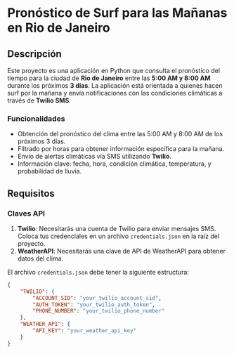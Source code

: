 # Pronóstico de Surf para las Mañanas en Rio de Janeiro

## Descripción

Este proyecto es una aplicación en Python que consulta el pronóstico del tiempo para la ciudad de **Rio de Janeiro** entre las **5:00 AM y 8:00 AM** durante los próximos **3 días**. La aplicación está orientada a quienes hacen surf por la mañana y envía notificaciones con las condiciones climáticas a través de **Twilio SMS**.

### Funcionalidades

- Obtención del pronóstico del clima entre las 5:00 AM y 8:00 AM de los próximos 3 días.
- Filtrado por horas para obtener información específica para la mañana.
- Envío de alertas climáticas vía SMS utilizando **Twilio**.
- Información clave: fecha, hora, condición climática, temperatura, y probabilidad de lluvia.

## Requisitos

### Claves API

1. **Twilio**: Necesitarás una cuenta de Twilio para enviar mensajes SMS. Coloca tus credenciales en un archivo `credentials.json` en la raíz del proyecto.
2. **WeatherAPI**: Necesitarás una clave de API de WeatherAPI para obtener datos del clima.

El archivo `credentials.json` debe tener la siguiente estructura:

```json
{
    "TWILIO": {
        "ACCOUNT_SID": "your_twilio_account_sid",
        "AUTH_TOKEN": "your_twilio_auth_token",
        "PHONE_NUMBER": "your_twilio_phone_number"
    },
    "WEATHER_API": {
        "API_KEY": "your_weather_api_key"
    }
}
